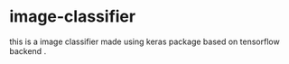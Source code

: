 # image-classifier
this is a image classifier made using keras package based on tensorflow backend .
